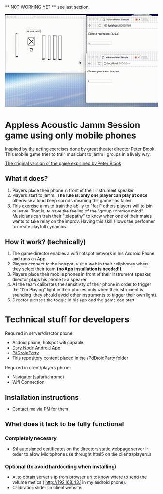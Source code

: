 
 ** NOT WORKING YET ** see last section.

![alt text](https://github.com/LauLlobet/Music-Free-Improvisation-Game/raw/master/sampleWorking.gif "")



# Appless Acoustic Jamm Session game using only mobile phones

Inspired by the acting exercises done by great theater director Peter Brook. This mobile game tries to train musiciant to jamm i  groups in a lively way.

[The original version of the game explained by Peter Brook](https://www.youtube.com/watch?v=j0Q7eFj_1bU&feature=youtu.be&t=19m21s "it's worth seeing")

## What it does? 

1. Players place their phone in front of their instrument speaker
2. Players start to jamm. **The rule is: only one player can play at once** otherwise a loud beep sounds meaning the game has failed.
3. This exercise aims to train the ablity to "feel" others players will to join or leave. That is, to have the feeling of the "group common mind". Musicians can train their "telepathy" to know when one of their mates wants to take relay on the improv. Having this skill allows the performer to create playfull dynamics.

## How it work? (technically)

1. The game director enables a wifi hotspot network in his Android Phone and runs an App.
2. Players connect to the hotspot, visit a web in their cellphones where they select their team **(no App installation is needed!)**.
3. Players place their mobile phones in front of their instrument speaker, director plugs his phone to a speaker
5. All the team calibrates the sensitivity of their phone in order to trigger the "I'm Playing" light in their phones only when their istrument is sounding (they should avoid other instruments to trigger their own light).
6. Director presses the toggle in his app and the game can start.


# Technical stuff for developers

Required in server/director phone:
* Andoid phone, hotspot wifi capable.
* [Dory Node Android App](https://play.google.com/store/apps/details?id=io.tempage.dorynode "Dory Node Android App")
* [PdDroidParty](http://droidparty.net/ "PdDroidParty") 
* This repository content placed in the /PdDroidParty folder

Required in client/players phone:
* Navigator (safari/chrome)
* Wifi Connection


## Installation instructions
 * Contact me via PM for them


## What does it lack to be fully functional

### Completely necesary
* Ssl autosigned certificates on the directors static webpage server in order to allow Microphone use throught html5 on the clients/players.s

### Optional (to avoid hardcoding when installing)
* Auto obtain server's ip from browser url to know where to send the volume metics ( http://192.168.43.1 in my android phone).
* Calibration slider on client website.
